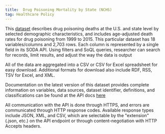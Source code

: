 ```yaml
---
title:  Drug Poisoning Mortality by State (NCHS)
tag: Healthcare Policy
---
```

This [dataset](https://data.cdc.gov/NCHS/NCHS-Drug-Poisoning-Mortality-by-State-United-Stat/jx6g-fdh6) describes drug poisoning deaths at the U.S. and state level by selected demographic characteristics, and includes age-adjusted death rates for drug poisoning from 1999 to 2015. This particular dataset has 18 variables/columns and 2,703 rows. Each column is represented by a single field in its SODA API. Using filters and SoQL queries, researcher can search for records, limit results, and adjust the way the data is output

All of the data are aggregated into a CSV or CSV for Excel spreadsheet for easy download. Additional formats for download also include RDF, RSS, TSV for Excel, and XML.

Documentation on the latest version of this dataset provides complete information on variables, data sources, dataset identifier, definitions, and classifications can be found at the API docs [here](https://dev.socrata.com/foundry/data.cdc.gov/fqf8-qnrv)

All communication with the API is done through HTTPS, and errors are communicated through HTTP response codes. Available response types include JSON, XML, and CSV, which are selectable by the "extension" (.json, etc.) on the API endpoint or through content-negotiation with HTTP Accepts headers.
